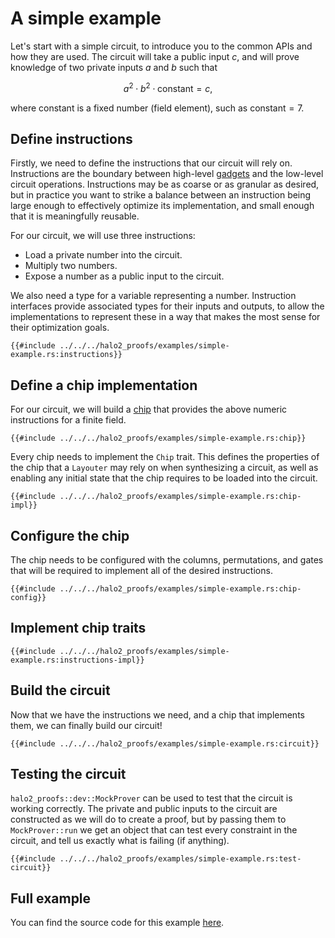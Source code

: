 # A simple example

Let's start with a simple circuit, to introduce you to the common APIs and how they are
used. The circuit will take a public input $c$, and will prove knowledge of two private
inputs $a$ and $b$ such that

$$a^2 \cdot b^2 \cdot \mathrm{constant} = c,$$

where $\mathrm{constant}$ is a fixed number (field element), such as $\mathrm{constant} = 7.$

## Define instructions

Firstly, we need to define the instructions that our circuit will rely on. Instructions
are the boundary between high-level [gadgets](../concepts/gadgets.md) and the low-level
circuit operations. Instructions may be as coarse or as granular as desired, but in
practice you want to strike a balance between an instruction being large enough to
effectively optimize its implementation, and small enough that it is meaningfully
reusable.

For our circuit, we will use three instructions:
- Load a private number into the circuit.
- Multiply two numbers.
- Expose a number as a public input to the circuit.

We also need a type for a variable representing a number. Instruction interfaces provide
associated types for their inputs and outputs, to allow the implementations to represent
these in a way that makes the most sense for their optimization goals.

```rust,ignore,no_run
{{#include ../../../halo2_proofs/examples/simple-example.rs:instructions}}
```

## Define a chip implementation

For our circuit, we will build a [chip](../concepts/chips.md) that provides the above
numeric instructions for a finite field.

```rust,ignore,no_run
{{#include ../../../halo2_proofs/examples/simple-example.rs:chip}}
```

Every chip needs to implement the `Chip` trait. This defines the properties of the chip
that a `Layouter` may rely on when synthesizing a circuit, as well as enabling any initial
state that the chip requires to be loaded into the circuit.

```rust,ignore,no_run
{{#include ../../../halo2_proofs/examples/simple-example.rs:chip-impl}}
```

## Configure the chip

The chip needs to be configured with the columns, permutations, and gates that will be
required to implement all of the desired instructions.

```rust,ignore,no_run
{{#include ../../../halo2_proofs/examples/simple-example.rs:chip-config}}
```

## Implement chip traits

```rust,ignore,no_run
{{#include ../../../halo2_proofs/examples/simple-example.rs:instructions-impl}}
```

## Build the circuit

Now that we have the instructions we need, and a chip that implements them, we can finally
build our circuit!

```rust,ignore,no_run
{{#include ../../../halo2_proofs/examples/simple-example.rs:circuit}}
```

## Testing the circuit

`halo2_proofs::dev::MockProver` can be used to test that the circuit is working correctly. The
private and public inputs to the circuit are constructed as we will do to create a proof,
but by passing them to `MockProver::run` we get an object that can test every constraint
in the circuit, and tell us exactly what is failing (if anything).

```rust,ignore,no_run
{{#include ../../../halo2_proofs/examples/simple-example.rs:test-circuit}}
```

## Full example

You can find the source code for this example
[here](https://github.com/zcash/halo2/tree/main/halo2_proofs/examples/simple-example.rs).
